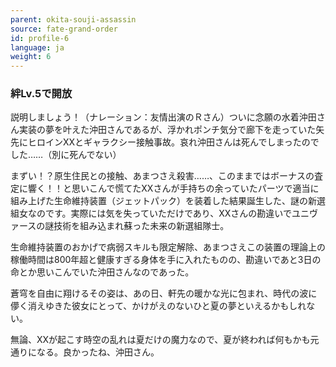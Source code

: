 ```yaml
---
parent: okita-souji-assassin
source: fate-grand-order
id: profile-6
language: ja
weight: 6
---
```


### 絆Lv.5で開放

説明しましょう！（ナレーション：友情出演のＲさん）ついに念願の水着沖田さん実装の夢を叶えた沖田さんであるが、浮かれポンチ気分で廊下を走っていた矢先にヒロインXXとギャラクシー接触事故。哀れ沖田さんは死んでしまったのでした……（別に死んでない）

まずい！？原生住民との接触、あまつさえ殺害……、このままではボーナスの査定に響く！！と思いこんで慌てたXXさんが手持ちの余っていたパーツで適当に組み上げた生命維持装置（ジェットパック）を装着した結果誕生した、謎の新選組女なのです。実際には気を失っていただけであり、XXさんの勘違いでユニヴァースの謎技術を組み込まれ蘇った未来の新選組隊士。

生命維持装置のおかげで病弱スキルも限定解除、あまつさえこの装置の理論上の稼働時間は800年超と健康すぎる身体を手に入れたものの、勘違いであと3日の命とか思いこんでいた沖田さんなのであった。

蒼穹を自由に翔けるその姿は、あの日、軒先の暖かな光に包まれ、時代の波に儚く消えゆきた彼女にとって、かけがえのないひと夏の夢といえるかもしれない。

無論、XXが起こす時空の乱れは夏だけの魔力なので、夏が終われば何もかも元通りになる。良かったね、沖田さん。
